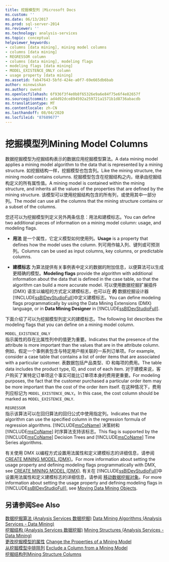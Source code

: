 ```yaml
---
title: 挖掘模型列 |Microsoft Docs
ms.custom: ''
ms.date: 06/13/2017
ms.prod: sql-server-2014
ms.reviewer: ''
ms.technology: analysis-services
ms.topic: conceptual
helpviewer_keywords:
- columns [data mining], mining model columns
- columns [data mining]
- REGRESSOR column
- columns [data mining], modeling flags
- modeling flags [data mining]
- MODEL_EXISTENCE_ONLY column
- usage property [data mining]
ms.assetid: fab47643-5bfd-424e-a0f7-69e665db6bab
author: minewiskan
ms.author: owend
ms.openlocfilehash: 6f936f3f4e0b8f65326e9a6e84f75e6f4e82657f
ms.sourcegitcommit: ad4d92dce894592a259721a1571b1d8736abacdb
ms.translationtype: MT
ms.contentlocale: zh-CN
ms.lasthandoff: 08/04/2020
ms.locfileid: "87689677"
---
```

# <a name="mining-model-columns"></a><span data-ttu-id="c3575-102">挖掘模型列</span><span class="sxs-lookup"><span data-stu-id="c3575-102">Mining Model Columns</span></span>
  <span data-ttu-id="c3575-103">数据挖掘模型为挖掘结构表示的数据应用挖掘模型算法。</span><span class="sxs-lookup"><span data-stu-id="c3575-103">A data mining model applies a mining model algorithm to the data that is represented by a mining structure.</span></span> <span data-ttu-id="c3575-104">如挖掘结构一样，挖掘模型也包含列。</span><span class="sxs-lookup"><span data-stu-id="c3575-104">Like the mining structure, the mining model contains columns.</span></span> <span data-ttu-id="c3575-105">挖掘模型包含在挖掘结构之内，继承由挖掘结构定义的所有属性值。</span><span class="sxs-lookup"><span data-stu-id="c3575-105">A mining model is contained within the mining structure, and inherits all the values of the properties that are defined by the mining structure.</span></span> <span data-ttu-id="c3575-106">该模型可以使用挖掘结构包含的所有列，或使用其中一部分列。</span><span class="sxs-lookup"><span data-stu-id="c3575-106">The model can use all the columns that the mining structure contains or a subset of the columns.</span></span>  
  
 <span data-ttu-id="c3575-107">您还可以为挖掘模型列定义另外两条信息：用法和建模标志。</span><span class="sxs-lookup"><span data-stu-id="c3575-107">You can define two additional pieces of information on a mining model column: usage, and modeling flags.</span></span>  
  
-   <span data-ttu-id="c3575-108">**用法** 是一个属性，它定义模型如何使用列。</span><span class="sxs-lookup"><span data-stu-id="c3575-108">**Usage** is a property that defines how the model uses the column.</span></span> <span data-ttu-id="c3575-109">列可用作输入列、键列或可预测列。</span><span class="sxs-lookup"><span data-stu-id="c3575-109">Columns can be used as input columns, key columns, or predictable columns.</span></span>  
  
-   <span data-ttu-id="c3575-110">**建模标志** 为算法提供有关事例表中定义的数据的附加信息，以便算法可以生成更精确的模型。</span><span class="sxs-lookup"><span data-stu-id="c3575-110">**Modeling flags** provide the algorithm with additional information about the data that is defined in the case table, so that the algorithm can build a more accurate model.</span></span> <span data-ttu-id="c3575-111">可以使用数据挖掘扩展插件 (DMX) 语言以编程的方式定义建模标志，也可以在 **的** 数据挖掘设计器 [!INCLUDE[ssBIDevStudioFull](../../includes/ssbidevstudiofull-md.md)]中定义建模标志。</span><span class="sxs-lookup"><span data-stu-id="c3575-111">You can define modeling flags programmatically by using the Data Mining Extensions (DMX) language, or in **Data Mining Designer** in [!INCLUDE[ssBIDevStudioFull](../../includes/ssbidevstudiofull-md.md)].</span></span>  
  
 <span data-ttu-id="c3575-112">下面介绍了可以为挖掘模型列定义的建模标志。</span><span class="sxs-lookup"><span data-stu-id="c3575-112">The following list describes the modeling flags that you can define on a mining model column.</span></span>  
  
 `MODEL_EXISTENCE_ONLY`  
 <span data-ttu-id="c3575-113">指示属性的存在比属性列中的值更为重要。</span><span class="sxs-lookup"><span data-stu-id="c3575-113">Indicates that the presence of the attribute is more important than the values that are in the attribute column.</span></span> <span data-ttu-id="c3575-114">例如，假定一个事例表包含与特定用户相关联的一系列订单项。</span><span class="sxs-lookup"><span data-stu-id="c3575-114">For example, consider a case table that contains a list of order items that are associated with a particular customer.</span></span> <span data-ttu-id="c3575-115">表数据包括产品类型、ID 和每项的费用。</span><span class="sxs-lookup"><span data-stu-id="c3575-115">The table data includes the product type, ID, and cost of each item.</span></span> <span data-ttu-id="c3575-116">对于建模来说，客户购买了某特定订单项这个事实可能比订单项本身的费用更重要。</span><span class="sxs-lookup"><span data-stu-id="c3575-116">For modeling purposes, the fact that the customer purchased a particular order item may be more important than the cost of the order item itself.</span></span> <span data-ttu-id="c3575-117">在这种情况下，费用列应标记为 `MODEL_EXISTENCE_ONLY`。</span><span class="sxs-lookup"><span data-stu-id="c3575-117">In this case, the cost column should be marked as `MODEL_EXISTENCE_ONLY`.</span></span>  
  
 `REGRESSOR`  
 <span data-ttu-id="c3575-118">指示该算法可以在回归算法的回归公式中使用指定列。</span><span class="sxs-lookup"><span data-stu-id="c3575-118">Indicates that the algorithm can use the specified column in the regression formula of regression algorithms.</span></span> <span data-ttu-id="c3575-119">[!INCLUDE[msCoName](../../includes/msconame-md.md)] 决策树和 [!INCLUDE[msCoName](../../includes/msconame-md.md)] 时序算法支持该标志。</span><span class="sxs-lookup"><span data-stu-id="c3575-119">This flag is supported by the [!INCLUDE[msCoName](../../includes/msconame-md.md)] Decision Trees and [!INCLUDE[msCoName](../../includes/msconame-md.md)] Time Series algorithms.</span></span>  
  
 <span data-ttu-id="c3575-120">有关使用 DMX 以编程方式设置用法属性和定义建模标志的详细信息，请参阅 [CREATE MINING MODEL (DMX)](/sql/dmx/create-mining-model-dmx)。</span><span class="sxs-lookup"><span data-stu-id="c3575-120">For more information about setting the usage property and defining modeling flags programmatically with DMX, see [CREATE MINING MODEL &#40;DMX&#41;](/sql/dmx/create-mining-model-dmx).</span></span> <span data-ttu-id="c3575-121">有关在 [!INCLUDE[ssBIDevStudioFull](../../includes/ssbidevstudiofull-md.md)]中设置用法属性和定义建模标志的详细信息，请参阅 [移动数据挖掘对象](moving-data-mining-objects.md)。</span><span class="sxs-lookup"><span data-stu-id="c3575-121">For more information about setting the usage property and defining modeling flags in [!INCLUDE[ssBIDevStudioFull](../../includes/ssbidevstudiofull-md.md)], see [Moving Data Mining Objects](moving-data-mining-objects.md).</span></span>  
  
## <a name="see-also"></a><span data-ttu-id="c3575-122">另请参阅</span><span class="sxs-lookup"><span data-stu-id="c3575-122">See Also</span></span>  
 <span data-ttu-id="c3575-123">[数据挖掘算法 &#40;Analysis Services 数据挖掘&#41;](data-mining-algorithms-analysis-services-data-mining.md) </span><span class="sxs-lookup"><span data-stu-id="c3575-123">[Data Mining Algorithms &#40;Analysis Services - Data Mining&#41;](data-mining-algorithms-analysis-services-data-mining.md) </span></span>  
 <span data-ttu-id="c3575-124">[挖掘结构 &#40;Analysis Services 数据挖掘&#41;](mining-structures-analysis-services-data-mining.md) </span><span class="sxs-lookup"><span data-stu-id="c3575-124">[Mining Structures &#40;Analysis Services - Data Mining&#41;](mining-structures-analysis-services-data-mining.md) </span></span>  
 <span data-ttu-id="c3575-125">[更改挖掘模型的属性](change-the-properties-of-a-mining-model.md) </span><span class="sxs-lookup"><span data-stu-id="c3575-125">[Change the Properties of a Mining Model](change-the-properties-of-a-mining-model.md) </span></span>  
 <span data-ttu-id="c3575-126">[从挖掘模型中排除列](exclude-a-column-from-a-mining-model.md) </span><span class="sxs-lookup"><span data-stu-id="c3575-126">[Exclude a Column from a Mining Model](exclude-a-column-from-a-mining-model.md) </span></span>  
 [<span data-ttu-id="c3575-127">挖掘结构列</span><span class="sxs-lookup"><span data-stu-id="c3575-127">Mining Structure Columns</span></span>](mining-structure-columns.md)  
  
  
